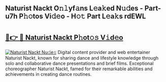 ## Naturist Nackt O𝚗𝚕yf𝚊ns L𝚎a𝚔ed N𝚞𝚍es - Part-u7h P𝚑𝚘tos Vi𝚍𝚎o - H𝚘𝚝 Part L𝚎a𝚔s rdEWL

# <h2><a href="http://kf18g0.oniu.top/?m=Naturist+Nackt">🔗👉 🔴 Naturist Nackt P𝚑ot𝚘𝚜 V𝚒d𝚎o</a></h2>

[![Naturist Nackt Nu𝚍e𝚜](https://i.imgur.com/0qMVB7G.gif)](http://kf18g0.oniu.top/?m=Naturist+Nackt)
Digital content provider and web entertainer Naturist Nackt, known for sharing dance and lifestyle knowledge through solo and collaborative dance presentations and brief films. Exceptional choreographer Naturist Nackt, famed for their remarkable abilities and achievements in creating dance routines.  
